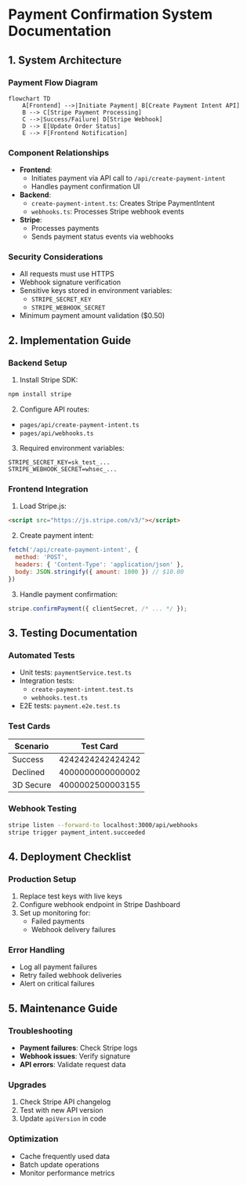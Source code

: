 # Payment Confirmation System Documentation

## 1. System Architecture

### Payment Flow Diagram
```mermaid
flowchart TD
    A[Frontend] -->|Initiate Payment| B[Create Payment Intent API]
    B --> C[Stripe Payment Processing]
    C -->|Success/Failure| D[Stripe Webhook]
    D --> E[Update Order Status]
    E --> F[Frontend Notification]
```

### Component Relationships
- **Frontend**: 
  - Initiates payment via API call to `/api/create-payment-intent`
  - Handles payment confirmation UI
- **Backend**:
  - `create-payment-intent.ts`: Creates Stripe PaymentIntent
  - `webhooks.ts`: Processes Stripe webhook events
- **Stripe**:
  - Processes payments
  - Sends payment status events via webhooks

### Security Considerations
- All requests must use HTTPS
- Webhook signature verification
- Sensitive keys stored in environment variables:
  - `STRIPE_SECRET_KEY`
  - `STRIPE_WEBHOOK_SECRET`
- Minimum payment amount validation ($0.50)

## 2. Implementation Guide

### Backend Setup
1. Install Stripe SDK:
```bash
npm install stripe
```

2. Configure API routes:
- `pages/api/create-payment-intent.ts`
- `pages/api/webhooks.ts`

3. Required environment variables:
```env
STRIPE_SECRET_KEY=sk_test_...
STRIPE_WEBHOOK_SECRET=whsec_...
```

### Frontend Integration
1. Load Stripe.js:
```html
<script src="https://js.stripe.com/v3/"></script>
```

2. Create payment intent:
```javascript
fetch('/api/create-payment-intent', {
  method: 'POST',
  headers: { 'Content-Type': 'application/json' },
  body: JSON.stringify({ amount: 1000 }) // $10.00
})
```

3. Handle payment confirmation:
```javascript
stripe.confirmPayment({ clientSecret, /* ... */ });
```

## 3. Testing Documentation

### Automated Tests
- Unit tests: `paymentService.test.ts`
- Integration tests: 
  - `create-payment-intent.test.ts`
  - `webhooks.test.ts`
- E2E tests: `payment.e2e.test.ts`

### Test Cards
| Scenario | Test Card |
|----------|-----------|
| Success | 4242424242424242 |
| Declined | 4000000000000002 |
| 3D Secure | 4000002500003155 |

### Webhook Testing
```bash
stripe listen --forward-to localhost:3000/api/webhooks
stripe trigger payment_intent.succeeded
```

## 4. Deployment Checklist

### Production Setup
1. Replace test keys with live keys
2. Configure webhook endpoint in Stripe Dashboard
3. Set up monitoring for:
   - Failed payments
   - Webhook delivery failures

### Error Handling
- Log all payment failures
- Retry failed webhook deliveries
- Alert on critical failures

## 5. Maintenance Guide

### Troubleshooting
- **Payment failures**: Check Stripe logs
- **Webhook issues**: Verify signature
- **API errors**: Validate request data

### Upgrades
1. Check Stripe API changelog
2. Test with new API version
3. Update `apiVersion` in code

### Optimization
- Cache frequently used data
- Batch update operations
- Monitor performance metrics